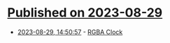 # [Published on 2023-08-29](index.md)

* [2023-08-29, 14:50:57](https://lobste.rs/s/du6aaq/rgba_clock) - [RGBA Clock](https://re.factorcode.org/2023/08/rgba-clock.html)
